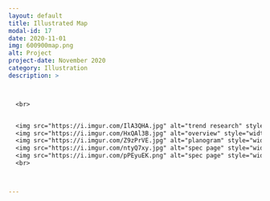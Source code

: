 ```yaml
---
layout: default
title: Illustrated Map
modal-id: 17
date: 2020-11-01
img: 600900map.png
alt: Project
project-date: November 2020
category: Illustration
description: >



  <br>


  <img src="https://i.imgur.com/IlA3QHA.jpg" alt="trend research" style="width: 100%;"/>
  <img src="https://i.imgur.com/HxQAl3B.jpg" alt="overview" style="width: 100%;"/>
  <img src="https://i.imgur.com/Z9zPrVE.jpg" alt="planogram" style="width: 100%;"/>
  <img src="https://i.imgur.com/ntyQ7xy.jpg" alt="spec page" style="width: 100%;"/>
  <img src="https://i.imgur.com/pPEyuEK.png" alt="spec page" style="width: 100%;"/>
  <br>



---
```

